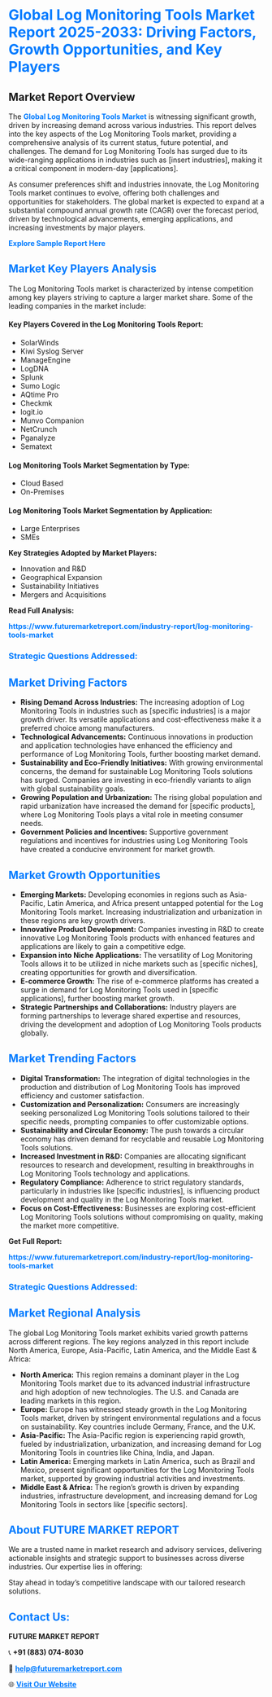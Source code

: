 <h1 style="color: #007BFF;">Global Log Monitoring Tools Market Report 2025-2033: Driving Factors, Growth Opportunities, and Key Players</h1>

<section id="overview">
<h2>Market Report Overview</h2>
<p>The <a href="https://www.futuremarketreport.com/industry-report/log-monitoring-tools-market" style="color: #007BFF; text-decoration: none;"><strong>Global Log Monitoring Tools Market</strong></a> is witnessing significant growth, driven by increasing demand across various industries. This report delves into the key aspects of the Log Monitoring Tools market, providing a comprehensive analysis of its current status, future potential, and challenges. The demand for Log Monitoring Tools has surged due to its wide-ranging applications in industries such as [insert industries], making it a critical component in modern-day [applications].</p>
<p>As consumer preferences shift and industries innovate, the Log Monitoring Tools market continues to evolve, offering both challenges and opportunities for stakeholders. The global market is expected to expand at a substantial compound annual growth rate (CAGR) over the forecast period, driven by technological advancements, emerging applications, and increasing investments by major players.</p>
</section>

<section id="overview">
<p><a href="https://www.futuremarketreport.com/request-sample/reportId=25901" style="color: #007BFF; text-decoration: none;"><strong>Explore Sample Report Here</strong></a></p>
</section>

<section id="key-players">
<h2 style="color: #007BFF;">Market Key Players Analysis</h2>
<p>The Log Monitoring Tools market is characterized by intense competition among key players striving to capture a larger market share. Some of the leading companies in the market include:</p>
<h4>Key Players Covered in the Log Monitoring Tools Report:</h4>
<ul><li>SolarWinds</li><li>Kiwi Syslog Server</li><li>ManageEngine</li><li>LogDNA</li><li>Splunk</li><li>Sumo Logic</li><li>AQtime Pro</li><li>Checkmk</li><li>logit.io</li><li>Munvo Companion</li><li>NetCrunch</li><li>Pganalyze</li><li>Sematext</li></ul>
<h4>Log Monitoring Tools Market Segmentation by Type:</h4>
<ul><li>Cloud Based</li><li>On-Premises</li></ul>

<h4>Log Monitoring Tools Market Segmentation by Application:</h4>
<ul><li>Large Enterprises</li><li>SMEs</li></ul>
<p><strong>Key Strategies Adopted by Market Players:</strong></p>
<ul>
<li>Innovation and R&D</li>
<li>Geographical Expansion</li>
<li>Sustainability Initiatives</li>
<li>Mergers and Acquisitions</li>
</ul>
</section>

<section>
<p><strong>Read Full Analysis: </strong></p><a href="https://www.futuremarketreport.com/industry-report/log-monitoring-tools-market" style="color: #007BFF; text-decoration: none;"><strong>https://www.futuremarketreport.com/industry-report/log-monitoring-tools-market</strong></a>
<h3 style="color: #007BFF;">Strategic Questions Addressed:</h3>
</section>

<section id="driving-factors">
<h2 style="color: #007BFF;">Market Driving Factors</h2>
<ul>
<li><strong>Rising Demand Across Industries:</strong> The increasing adoption of Log Monitoring Tools in industries such as [specific industries] is a major growth driver. Its versatile applications and cost-effectiveness make it a preferred choice among manufacturers.</li>
<li><strong>Technological Advancements:</strong> Continuous innovations in production and application technologies have enhanced the efficiency and performance of Log Monitoring Tools, further boosting market demand.</li>
<li><strong>Sustainability and Eco-Friendly Initiatives:</strong> With growing environmental concerns, the demand for sustainable Log Monitoring Tools solutions has surged. Companies are investing in eco-friendly variants to align with global sustainability goals.</li>
<li><strong>Growing Population and Urbanization:</strong> The rising global population and rapid urbanization have increased the demand for [specific products], where Log Monitoring Tools plays a vital role in meeting consumer needs.</li>
<li><strong>Government Policies and Incentives:</strong> Supportive government regulations and incentives for industries using Log Monitoring Tools have created a conducive environment for market growth.</li>
</ul>
</section>

<section id="growth-opportunities">
<h2 style="color: #007BFF;">Market Growth Opportunities</h2>
<ul>
<li><strong>Emerging Markets:</strong> Developing economies in regions such as Asia-Pacific, Latin America, and Africa present untapped potential for the Log Monitoring Tools market. Increasing industrialization and urbanization in these regions are key growth drivers.</li>
<li><strong>Innovative Product Development:</strong> Companies investing in R&D to create innovative Log Monitoring Tools products with enhanced features and applications are likely to gain a competitive edge.</li>
<li><strong>Expansion into Niche Applications:</strong> The versatility of Log Monitoring Tools allows it to be utilized in niche markets such as [specific niches], creating opportunities for growth and diversification.</li>
<li><strong>E-commerce Growth:</strong> The rise of e-commerce platforms has created a surge in demand for Log Monitoring Tools used in [specific applications], further boosting market growth.</li>
<li><strong>Strategic Partnerships and Collaborations:</strong> Industry players are forming partnerships to leverage shared expertise and resources, driving the development and adoption of Log Monitoring Tools products globally.</li>
</ul>
</section>

<section id="trending-factors">
<h2 style="color: #007BFF;">Market Trending Factors</h2>
<ul>
<li><strong>Digital Transformation:</strong> The integration of digital technologies in the production and distribution of Log Monitoring Tools has improved efficiency and customer satisfaction.</li>
<li><strong>Customization and Personalization:</strong> Consumers are increasingly seeking personalized Log Monitoring Tools solutions tailored to their specific needs, prompting companies to offer customizable options.</li>
<li><strong>Sustainability and Circular Economy:</strong> The push towards a circular economy has driven demand for recyclable and reusable Log Monitoring Tools solutions.</li>
<li><strong>Increased Investment in R&D:</strong> Companies are allocating significant resources to research and development, resulting in breakthroughs in Log Monitoring Tools technology and applications.</li>
<li><strong>Regulatory Compliance:</strong> Adherence to strict regulatory standards, particularly in industries like [specific industries], is influencing product development and quality in the Log Monitoring Tools market.</li>
<li><strong>Focus on Cost-Effectiveness:</strong> Businesses are exploring cost-efficient Log Monitoring Tools solutions without compromising on quality, making the market more competitive.</li>
</ul>
</section>

<section>
<p><strong>Get Full Report: </strong></p><a href="https://www.futuremarketreport.com/industry-report/log-monitoring-tools-market" style="color: #007BFF; text-decoration: none;"><strong>https://www.futuremarketreport.com/industry-report/log-monitoring-tools-market</strong></a>
<h3 style="color: #007BFF;">Strategic Questions Addressed:</h3>
</section>


<section id="regional-analysis">
<h2 style="color: #007BFF;">Market Regional Analysis</h2>
<p>The global Log Monitoring Tools market exhibits varied growth patterns across different regions. The key regions analyzed in this report include North America, Europe, Asia-Pacific, Latin America, and the Middle East & Africa:</p>
<ul>
<li><strong>North America:</strong> This region remains a dominant player in the Log Monitoring Tools market due to its advanced industrial infrastructure and high adoption of new technologies. The U.S. and Canada are leading markets in this region.</li>
<li><strong>Europe:</strong> Europe has witnessed steady growth in the Log Monitoring Tools market, driven by stringent environmental regulations and a focus on sustainability. Key countries include Germany, France, and the U.K.</li>
<li><strong>Asia-Pacific:</strong> The Asia-Pacific region is experiencing rapid growth, fueled by industrialization, urbanization, and increasing demand for Log Monitoring Tools in countries like China, India, and Japan.</li>
<li><strong>Latin America:</strong> Emerging markets in Latin America, such as Brazil and Mexico, present significant opportunities for the Log Monitoring Tools market, supported by growing industrial activities and investments.</li>
<li><strong>Middle East & Africa:</strong> The region’s growth is driven by expanding industries, infrastructure development, and increasing demand for Log Monitoring Tools in sectors like [specific sectors].</li>
</ul>
</section>

<footer>
<h2 style="color: #007BFF;">About FUTURE MARKET REPORT</h2>
<p>We are a trusted name in market research and advisory services, delivering actionable insights and strategic support to businesses across diverse industries. Our expertise lies in offering:</p>

<p>Stay ahead in today’s competitive landscape with our tailored research solutions.</p>

<h2 style="color: #007BFF;">Contact Us:</h2>
<p><strong>FUTURE MARKET REPORT</strong></p>
<p>📞 <strong>+91 (883) 074-8030</strong></p>
<p>📧 <strong><a href="mailto:help@futuremarketreport.com" style="color: #007BFF;">help@futuremarketreport.com</a></strong></p>
<p>🌐 <strong><a href="https://www.futuremarketreport.com/" style="color: #007BFF;">Visit Our Website</a></strong></p>
</footer>